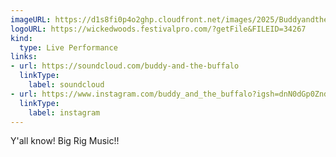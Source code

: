 ```yaml
---
imageURL: https://d1s8fi0p4o2ghp.cloudfront.net/images/2025/BuddyandtheBuffalo.jpg
logoURL: https://wickedwoods.festivalpro.com/?getFile&FILEID=34267
kind:
  type: Live Performance
links:
- url: https://soundcloud.com/buddy-and-the-buffalo
  linkType:
    label: soundcloud
- url: https://www.instagram.com/buddy_and_the_buffalo?igsh=dnN0dGp0Znd3bGx4&utm_source=qr
  linkType:
    label: instagram
---
```

Y'all know! Big Rig Music!!